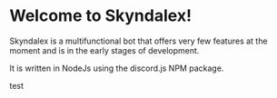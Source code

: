 # Welcome to Skyndalex!

Skyndalex is a multifunctional bot that offers very few features at the moment and is in the early stages of development.

It is written in NodeJs using the discord.js NPM package.

test